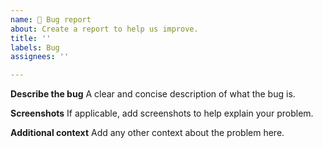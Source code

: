 ```yaml
---
name: 🐛 Bug report
about: Create a report to help us improve.
title: ''
labels: Bug
assignees: ''

---
```


**Describe the bug**
A clear and concise description of what the bug is.

**Screenshots**
If applicable, add screenshots to help explain your problem.

**Additional context**
Add any other context about the problem here.
